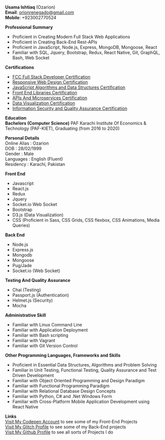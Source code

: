 **Usama Ishtiaq** (Ozarion)     
**Email**: orionrenegado@gmail.com      
**Mobile**: +923002770524   
   
__Professional Summary__    
* Proficient in Creating Modern Full Stack Web Applications
* Proficient in Creating Back-End Rest-APIs
* Proficient in JavaScript, Node.js, Express, MongoDB, Mongoose, React
* Familiar with SQL, Jquery, Bootstrap, Redux, React Native, Git, GraphQL, Bash, Web Socket

__Certifications__
* [FCC Full Stack Developer Certification](https://www.freecodecamp.org/certification/ozarion/full-stack)
* [Responsive Web Design Certification](https://www.freecodecamp.org/certification/ozarion/responsive-web-design)
* [JavaScript Algorithms and Data Structures Certification](https://www.freecodecamp.org/certification/ozarion/javascript-algorithms-and-data-structures)
* [Front End Libraries Certification](https://www.freecodecamp.org/certification/ozarion/front-end-libraries)
* [APIs And Microservices Certification](https://www.freecodecamp.org/certification/ozarion/apis-and-microservices)
* [Data Visualization Certification](https://www.freecodecamp.org/certification/ozarion/data-visualization)
* [Information Security and Quality Assurance Certification](https://www.freecodecamp.org/certification/ozarion/information-security-and-quality-assurance)
         
__Education__         
**Bachelors (Computer Science)**
PAF Karachi Institute Of Economics & Technology (PAF-KIET),
Graduating (from 2016 to 2020)
                       
__Personal Details__              
 Online Alias    : Ozarion        
 DOB             : 28/02/1999          
 Gender          : Male                
 Languages       : English (Fluent)      
 Residency       : Karachi, Pakistan        
         
__Front End__
* Javascript
* React.js
* Redux
* Jquery
* Socket.io Web Socket
* Bootstrap
* D3.js (Data Visualization)
* CSS (Proficient in Sass, CSS Grids, CSS flexbox, CSS Animations, Media Queries)

__Back End__
* Node.js
* Express.js
* Mongodb
* Mongoose
* Pug/Jade
* Socket.io (Web Socket)

__Testing And Quality Assurance__
* Chai (Testing)
* Passport.js (Authentication)
* Helmet.js (Security)
* Mocha

__Administrative Skill__
* Familiar with Linux Command Line
* Familiar with Application Deployment
* Familiar with Bash scripting
* Familiar with Vagrant
* Familiar with Git Version Control

__Other Programming Languages, Frameworks and Skills__
* Proficient in Essential Data Structures, Algorithms and Problem Solving
* Familiar in Unit Testing, Functional Testing, Quality Assurance and Test Driven Development
* Familiar with Object Oriented Programming and Design Paradigm
* Familiar with Functional Programming Paradigm
* Familiar with Relational Database Design Concepts
* Familiar with Python, C# and .Net Windows Form
* Familiar with Cross-Platform Mobile Application Development using React Native
             
__Links__       
 [Visit My Codepen Account](https://codepen.io/ozarion/) to see some of my Front-End Projects      
 [Visit My Glitch Profile](https://glitch.com/@Ozarion) to see some of my Back-End projects       
 [Visit My Github Profile](https://github.com/Ozarion) to see all sorts of Projects I do
